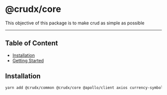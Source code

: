# @crudx/core

This objective of this package is to make crud as simple as possible

---

## Table of Content

- [Installation](#installation)
- [Getting Started](#getting-started)

## Installation

```bash
yarn add @crudx/common @crudx/core @apollo/client axios currency-symbol-map dayjs numeral react react-dom
```
